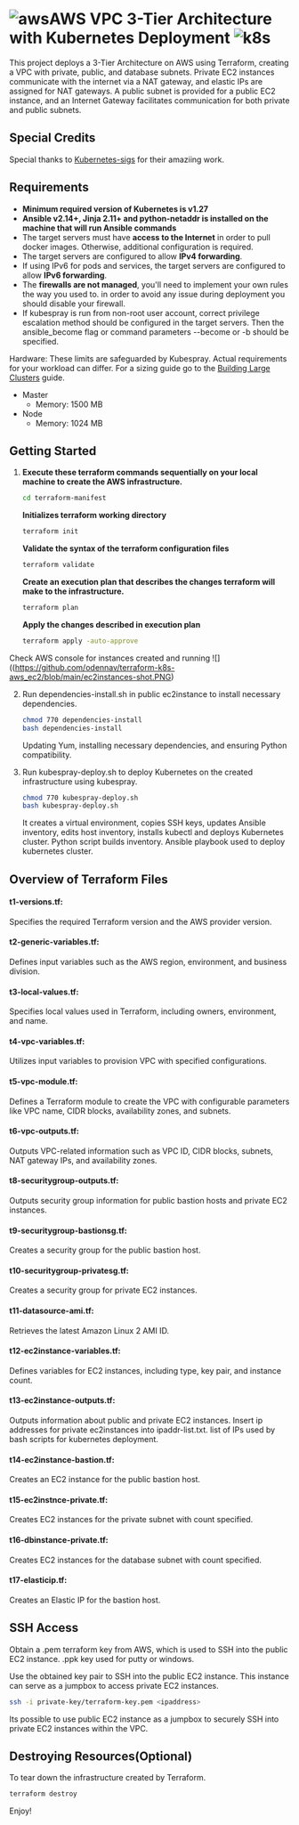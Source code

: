 # ![aws](https://github.com/odennav/terraform-k8s-aws_ec2/blob/main/icons-k8s-color/icons8-amazon-web-services-48.png)AWS VPC 3-Tier Architecture with Kubernetes Deployment ![k8s](https://github.com/odennav/terraform-k8s-aws_ec2/blob/main/icons-k8s-color/icons8-kubernetes-48.png)

This project deploys a 3-Tier Architecture on AWS using Terraform, creating a VPC with private, public, and database subnets. Private EC2 instances communicate with the internet via a NAT gateway, and elastic IPs are assigned for NAT gateways. A public subnet is provided for a public EC2 instance, and an Internet Gateway facilitates communication for both private and public subnets.


## Special Credits

Special thanks to [Kubernetes-sigs](https://https://github.com/kubernetes-sigs) for their amaziing work.


## Requirements

- **Minimum required version of Kubernetes is v1.27**
- **Ansible v2.14+, Jinja 2.11+ and python-netaddr is installed on the machine that will run Ansible commands**
- The target servers must have **access to the Internet** in order to pull docker images. Otherwise, additional configuration is required.
- The target servers are configured to allow **IPv4 forwarding**.
- If using IPv6 for pods and services, the target servers are configured to allow **IPv6 forwarding**.
- The **firewalls are not managed**, you'll need to implement your own rules the way you used to.
    in order to avoid any issue during deployment you should disable your firewall.
- If kubespray is run from non-root user account, correct privilege escalation method
    should be configured in the target servers. Then the ansible_become flag
    or command parameters --become or -b should be specified.

Hardware:
These limits are safeguarded by Kubespray. Actual requirements for your workload can differ. For a sizing guide go to the [Building Large Clusters](https://kubernetes.io/docs/setup/cluster-large/#size-of-master-and-master-components) guide.

- Master
  - Memory: 1500 MB
- Node
  - Memory: 1024 MB


## Getting Started
1. **Execute these terraform commands sequentially on your local machine to create the AWS infrastructure.**
     ```bash
     cd terraform-manifest
     ```

   **Initializes terraform working directory**
    ```bash
    terraform init
    ```

   **Validate the syntax of the terraform configuration files**
     ```bash
     terraform validate
     ```

   **Create an execution plan that describes the changes terraform will make to the infrastructure.**
    ```bash
    terraform plan
    ```

   **Apply the changes described in execution plan**
    ```bash
    terraform apply -auto-approve
    ```
Check AWS console for instances created and running
![]((https://github.com/odennav/terraform-k8s-aws_ec2/blob/main/ec2instances-shot.PNG)

2. Run dependencies-install.sh in public ec2instance to install necessary dependencies.
    ```bash
    chmod 770 dependencies-install
    bash dependencies-install
    ```
    Updating Yum, installing necessary dependencies, and ensuring Python compatibility.


3. Run kubespray-deploy.sh to deploy Kubernetes on the created infrastructure using kubespray.
   ```bash
   chmod 770 kubespray-deploy.sh
   bash kubespray-deploy.sh
   ```
   It creates a virtual environment, copies SSH keys, updates Ansible inventory, edits host inventory, installs kubectl and deploys Kubernetes cluster.
   Python script  builds inventory.
   Ansible playbook used to deploy kubernetes cluster.



## Overview of Terraform Files

#### t1-versions.tf:
Specifies the required Terraform version and the AWS provider version.

#### t2-generic-variables.tf:
Defines input variables such as the AWS region, environment, and business division.

#### t3-local-values.tf:
Specifies local values used in Terraform, including owners, environment, and name.

#### t4-vpc-variables.tf:
Utilizes input variables to provision VPC with specified configurations.

#### t5-vpc-module.tf:
Defines a Terraform module to create the VPC with configurable parameters like VPC name, CIDR blocks, availability zones, and subnets.

#### t6-vpc-outputs.tf:
Outputs VPC-related information such as VPC ID, CIDR blocks, subnets, NAT gateway IPs, and availability zones.

#### t8-securitygroup-outputs.tf:
Outputs security group information for public bastion hosts and private EC2 instances.

#### t9-securitygroup-bastionsg.tf:
Creates a security group for the public bastion host.

#### t10-securitygroup-privatesg.tf:
Creates a security group for private EC2 instances.

#### t11-datasource-ami.tf:
Retrieves the latest Amazon Linux 2 AMI ID.

#### t12-ec2instance-variables.tf:
Defines variables for EC2 instances, including type, key pair, and instance count.

#### t13-ec2instance-outputs.tf:
Outputs information about public and private EC2 instances. Insert ip addresses for private ec2instances into ipaddr-list.txt.
list of IPs used by bash scripts for kubernetes deployment.

#### t14-ec2instance-bastion.tf:
Creates an EC2 instance for the public bastion host.

#### t15-ec2instnce-private.tf:
Creates EC2 instances for the private subnet with count specified.

#### t16-dbinstance-private.tf:
Creates EC2 instances for the database subnet with count specified.

#### t17-elasticip.tf:
Creates an Elastic IP for the bastion host.



## SSH Access
   Obtain a .pem terraform key from AWS, which is used to SSH into the public EC2 instance. .ppk key used for putty or windows.

   Use the obtained key pair to SSH into the public EC2 instance. This instance can serve as a jumpbox to access private EC2 instances.

   ```bash
   ssh -i private-key/terraform-key.pem <ipaddress>
   ```
   Its possible to use public EC2 instance as a jumpbox to securely SSH into private EC2 instances within the VPC.



## Destroying Resources(Optional)
To tear down the infrastructure created by Terraform.
  ```bash
  terraform destroy
  ```


Enjoy!
